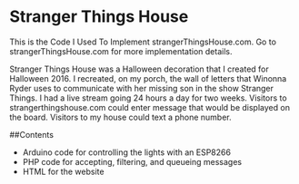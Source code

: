 # Stranger Things House
This is the Code I Used To Implement strangerThingsHouse.com.  Go to strangerThingsHouse.com for more implementation details.

Stranger Things House was a Halloween decoration that I created for Halloween 2016.  I recreated, on my porch, the wall of letters that Winonna Ryder uses to communicate with her missing son in the show Stranger Things.  I had a live stream going 24 hours a day for two weeks.  Visitors to strangerthingshouse.com could enter message that would be displayed on the board.  Visitors to my house could text a phone number.

##Contents

* Arduino code for controlling the lights with an ESP8266
* PHP code for accepting, filtering, and queueing messages
* HTML for the website
